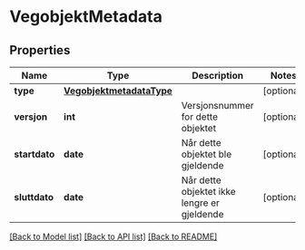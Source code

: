 # VegobjektMetadata

## Properties
Name | Type | Description | Notes
------------ | ------------- | ------------- | -------------
**type** | [**VegobjektmetadataType**](VegobjektmetadataType.md) |  | [optional] 
**versjon** | **int** | Versjonsnummer for dette objektet | [optional] 
**startdato** | **date** | Når dette objektet ble gjeldende | [optional] 
**sluttdato** | **date** | Når dette objektet ikke lengre er gjeldende | [optional] 

[[Back to Model list]](../README.md#documentation-for-models) [[Back to API list]](../README.md#documentation-for-api-endpoints) [[Back to README]](../README.md)

